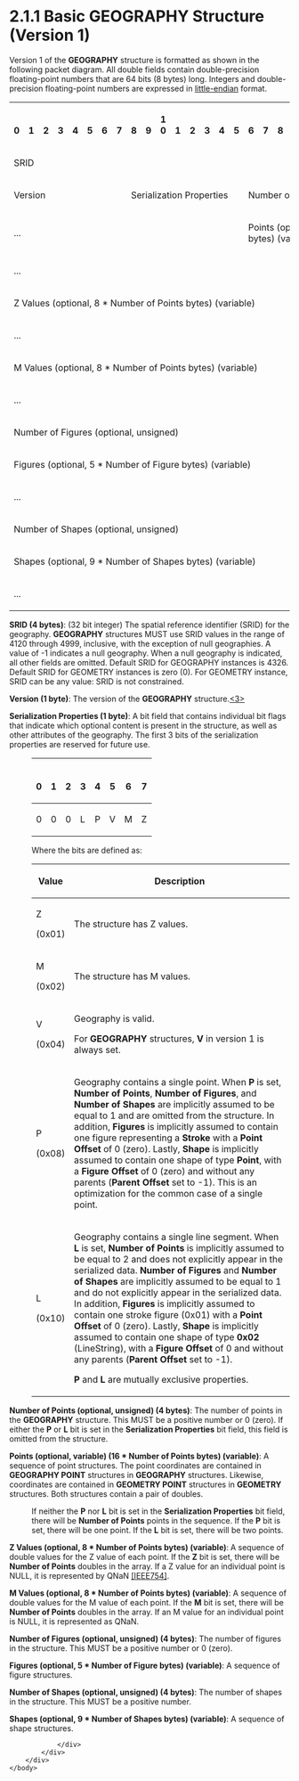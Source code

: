 <html dir="LTR" xmlns:mshelp="http://msdn.microsoft.com/mshelp" xmlns:ddue="http://ddue.schemas.microsoft.com/authoring/2003/5" xmlns:xlink="http://www.w3.org/1999/xlink" xmlns:tool="http://www.microsoft.com/tooltip">
    <head>
        <meta http-equiv="Content-Type" content="text/html; CHARSET=utf-8"></meta>
        <meta name="save" content="history"></meta>
        <title>2.1.1 Basic GEOGRAPHY Structure (Version 1)</title>
        <xml>
            <mshelp:toctitle title="2.1.1 Basic GEOGRAPHY Structure (Version 1)"></mshelp:toctitle>
            <mshelp:rltitle title="[MS-SSCLRT]: Basic GEOGRAPHY Structure (Version 1)"></mshelp:rltitle>
            <mshelp:keyword index="A" term="5db565bb-db14-4e5d-81f4-af0d54a87513"></mshelp:keyword>
            <mshelp:attr name="DCSext.ContentType" value="open specification"></mshelp:attr>
            <mshelp:attr name="AssetID" value="5db565bb-db14-4e5d-81f4-af0d54a87513"></mshelp:attr>
            <mshelp:attr name="TopicType" value="kbRef"></mshelp:attr>
            <mshelp:attr name="DCSext.Title" value="[MS-SSCLRT]: Basic GEOGRAPHY Structure (Version 1)" />
        </xml>
    </head>
    <body>
        <div id="header">
            <h1 class="heading">2.1.1 Basic GEOGRAPHY Structure (Version 1)</h1>
        </div>
        <div id="mainSection">
            <div id="mainBody">
                <div id="allHistory" class="saveHistory"></div>
                <div id="sectionSection0" class="section" name="collapseableSection">
                    

<p>Version 1 of the <b>GEOGRAPHY</b> structure is formatted as
shown in the following packet diagram. All double fields contain
double-precision floating-point numbers that are 64 bits (8 bytes) long.
Integers and double-precision floating-point numbers are expressed in <a href="c2758e90-461c-4ce7-bf21-5012ed874080.md#gt_079478cb-f4c5-4ce5-b72b-2144da5d2ce7">little-endian</a> format.</p>

<table>
 <tr>
  <th><p><br>0</p></th>
  <th><p><br>1</p></th>
  <th><p><br>2</p></th>
  <th><p><br>3</p></th>
  <th><p><br>4</p></th>
  <th><p><br>5</p></th>
  <th><p><br>6</p></th>
  <th><p><br>7</p></th>
  <th><p><br>8</p></th>
  <th><p><br>9</p></th>
  <th><p>1<br>0</p></th>
  <th><p><br>1</p></th>
  <th><p><br>2</p></th>
  <th><p><br>3</p></th>
  <th><p><br>4</p></th>
  <th><p><br>5</p></th>
  <th><p><br>6</p></th>
  <th><p><br>7</p></th>
  <th><p><br>8</p></th>
  <th><p><br>9</p></th>
  <th><p>2<br>0</p></th>
  <th><p><br>1</p></th>
  <th><p><br>2</p></th>
  <th><p><br>3</p></th>
  <th><p><br>4</p></th>
  <th><p><br>5</p></th>
  <th><p><br>6</p></th>
  <th><p><br>7</p></th>
  <th><p><br>8</p></th>
  <th><p><br>9</p></th>
  <th><p>3<br>0</p></th>
  <th><p><br>1</p></th>
 </tr>
 <tr>
  <td colspan="32">
  <p>SRID</p>
  </td>
 </tr>
 <tr>
  <td colspan="8">
  <p>Version</p>
  </td>
  <td colspan="8">
  <p>Serialization
  Properties</p>
  </td>
  <td colspan="16">
  <p>Number
  of Points (optional, unsigned)</p>
  </td>
 </tr>
 <tr>
  <td colspan="16">
  <p>...</p>
  </td>
  <td colspan="16">
  <p>Points
  (optional, variable) (16 * Number of Points bytes) (variable)</p>
  </td>
 </tr>
 <tr>
  <td colspan="32">
  <p>...</p>
  </td>
 </tr>
 <tr>
  <td colspan="32">
  <p>Z
  Values (optional, 8 * Number of Points bytes) (variable)</p>
  </td>
 </tr>
 <tr>
  <td colspan="32">
  <p>...</p>
  </td>
 </tr>
 <tr>
  <td colspan="32">
  <p>M
  Values (optional, 8 * Number of Points bytes) (variable)</p>
  </td>
 </tr>
 <tr>
  <td colspan="32">
  <p>...</p>
  </td>
 </tr>
 <tr>
  <td colspan="32">
  <p>Number
  of Figures (optional, unsigned)</p>
  </td>
 </tr>
 <tr>
  <td colspan="32">
  <p>Figures
  (optional, 5 * Number of Figure bytes) (variable)</p>
  </td>
 </tr>
 <tr>
  <td colspan="32">
  <p>...</p>
  </td>
 </tr>
 <tr>
  <td colspan="32">
  <p>Number
  of Shapes (optional, unsigned)</p>
  </td>
 </tr>
 <tr>
  <td colspan="32">
  <p>Shapes
  (optional, 9 * Number of Shapes bytes) (variable)</p>
  </td>
 </tr>
 <tr>
  <td colspan="32">
  <p>...</p>
  </td>
 </tr>
</table>

<p><b>SRID (4 bytes)</b>: (32 bit integer) The spatial
reference identifier (SRID) for the geography. <b>GEOGRAPHY</b> structures MUST
use SRID values in the range of 4120 through 4999, inclusive, with the
exception of null geographies. A value of -1 indicates a null geography. When a
null geography is indicated, all other fields are omitted. Default SRID for
GEOGRAPHY instances is 4326. Default SRID for GEOMETRY instances is zero (0).
For GEOMETRY instance, SRID can be any value: SRID is not constrained.</p>

<p><b>Version (1 byte)</b>: The version of the <b>GEOGRAPHY</b>
structure.<a id="Appendix_A_Target_3"></a><a href="236596a7-5eb5-4451-8f40-a2aa1c8afea9.md#Appendix_A_3" aria-label="Product behavior note 3">&lt;3&gt;</a></p>

<p><b>Serialization Properties (1 byte)</b>: A bit field
that contains individual bit flags that indicate which optional content is
present in the structure, as well as other attributes of the geography. The
first 3 bits of the serialization properties are reserved for future use.</p>

<dl>
<dd>
<table>
 <thead>
  <tr>
   <th>
   <p><br>
   0</p>
   </th>
   <th>
   <p><br>
   1</p>
   </th>
   <th>
   <p><br>
   2</p>
   </th>
   <th>
   <p><br>
   3</p>
   </th>
   <th>
   <p><br>
   4</p>
   </th>
   <th>
   <p><br>
   5</p>
   </th>
   <th>
   <p><br>
   6</p>
   </th>
   <th>
   <p><br>
   7</p>
   </th>
  </tr>
 </thead>
 <tr>
  <td>
  <p>0</p>
  </td>
  <td>
  <p>0</p>
  </td>
  <td>
  <p>0</p>
  </td>
  <td>
  <p>L</p>
  </td>
  <td>
  <p>P</p>
  </td>
  <td>
  <p>V</p>
  </td>
  <td>
  <p>M</p>
  </td>
  <td>
  <p>Z</p>
  </td>
 </tr>
</table>
</dd>
<dd>
<p>Where the bits are defined as:</p>
</dd>
<dd>
<table>
 <thead>
  <tr>
   <th>
   <p>Value</p>
   </th>
   <th>
   <p>Description</p>
   </th>
  </tr>
 </thead>
 <tr>
  <td>
  <p>Z</p>
  <p>(0x01)</p>
  </td>
  <td>
  <p>The structure has Z values.</p>
  </td>
 </tr>
 <tr>
  <td>
  <p>M</p>
  <p>(0x02)</p>
  </td>
  <td>
  <p>The structure has M values.</p>
  </td>
 </tr>
 <tr>
  <td>
  <p>V</p>
  <p>(0x04)</p>
  </td>
  <td>
  <p>Geography is valid.</p>
  <p>For <b>GEOGRAPHY</b> structures, <b>V</b> in version 1
  is always set.</p>
  </td>
 </tr>
 <tr>
  <td>
  <p>P</p>
  <p>(0x08)</p>
  </td>
  <td>
  <p>Geography contains a single point. When <b>P</b> is
  set, <b>Number of Points</b>, <b>Number of Figures</b>, and <b>Number of
  Shapes</b> are implicitly assumed to be equal to 1 and are omitted from the
  structure. In addition, <b>Figures</b> is implicitly assumed to contain one
  figure representing a <b>Stroke</b> with a <b>Point Offset</b> of 0 (zero).
  Lastly, <b>Shape</b> is implicitly assumed to contain one shape of type <b>Point</b>,
  with a <b>Figure Offset</b> of 0 (zero) and without any parents (<b>Parent
  Offset</b> set to -1). This is an optimization for the common case of a single
  point.</p>
  </td>
 </tr>
 <tr>
  <td>
  <p>L</p>
  <p>(0x10)</p>
  </td>
  <td>
  <p>Geography contains a single line segment. When <b>L</b>
  is set, <b>Number of Points</b> is implicitly assumed to be equal to 2 and
  does not explicitly appear in the serialized data. <b>Number of Figures</b>
  and <b>Number of Shapes</b> are implicitly assumed to be equal to 1 and do
  not explicitly appear in the serialized data. In addition, <b>Figures</b> is
  implicitly assumed to contain one stroke figure (0x01) with a <b>Point Offset</b>
  of 0 (zero). Lastly, <b>Shape</b> is implicitly assumed to contain one shape
  of type <b>0x02</b> (LineString), with a <b>Figure Offset</b> of 0 and
  without any parents (<b>Parent Offset</b> set to -1).</p>
  <p><b>P</b> and <b>L</b> are mutually exclusive
  properties.</p>
  </td>
 </tr>
</table>
</dd></dl>





<p><b>Number of Points (optional, unsigned) (4 bytes)</b>:
The number of points in the <b>GEOGRAPHY</b> structure. This MUST be a positive
number or 0 (zero). If either the <b>P</b> or <b>L</b> bit is set in the <b>Serialization
Properties</b> bit field, this field is omitted from the structure.</p>

<p><b>Points (optional, variable) (16 * Number of Points
bytes) (variable)</b>: A sequence of point structures. The point coordinates
are contained in <b>GEOGRAPHY POINT</b> structures in <b>GEOGRAPHY</b>
structures. Likewise, coordinates are contained in <b>GEOMETRY POINT</b>
structures in <b>GEOMETRY</b> structures. Both structures contain a pair of
doubles.</p>

<dl>
<dd>
<p>If neither the <b>P</b> nor <b>L</b> bit is set in
the <b>Serialization Properties</b> bit field, there will be <b>Number of
Points</b> points in the sequence. If the <b>P</b> bit is set, there will be
one point. If the <b>L</b> bit is set, there will be two points.</p>
</dd></dl>

<p><b>Z Values (optional, 8 * Number of Points bytes)
(variable)</b>:<b> </b>A sequence of double values for the Z value of each
point. If the <b>Z</b> bit is set, there will be <b>Number of Points</b>
doubles in the array. If a Z value for an individual point is NULL, it is
represented by QNaN <a href="https://go.microsoft.com/fwlink/?LinkId=89903">[IEEE754]</a>.</p>

<p><b>M Values (optional, 8 * Number of Points bytes)
(variable)</b>: A sequence of double values for the M value of each point. If
the <b>M</b> bit is set, there will be <b>Number of Points</b> doubles in the
array. If an M value for an individual point is NULL, it is represented as
QNaN.</p>

<p><b>Number of Figures (optional, unsigned) (4 bytes)</b>:
The number of figures in the structure. This MUST be a positive number or 0
(zero).</p>

<p><b>Figures (optional, 5 * Number of Figure bytes)
(variable)</b>: A sequence of figure structures.</p>

<p><b>Number of Shapes (optional, unsigned) (4 bytes)</b>:
The number of shapes in the structure. This MUST be a positive number.</p>

<p><b>Shapes (optional, 9 * Number of Shapes bytes)
(variable)</b>: A sequence of shape structures.</p>


                </div>
            </div>
        </div>
    </body>
</html>